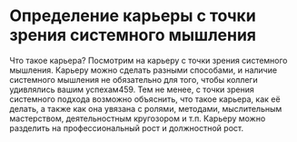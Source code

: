 # Определение карьеры с точки зрения системного мышления

Что такое карьера?
Посмотрим на карьеру с точки зрения системного мышления. Карьеру можно сделать разными способами, и наличие системного мышления не обязательно для того, чтобы коллеги удивлялись вашим успехам459. Тем не менее, с точки зрения системного подхода возможно объяснить, что такое карьера, как её делать, а также как она увязана с ролями, методами, мыслительным мастерством, деятельностным кругозором и т.п.
Карьеру можно разделить на профессиональный рост и должностной рост.
